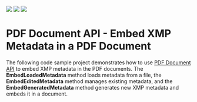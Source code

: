 <!-- default badges list -->
![](https://img.shields.io/endpoint?url=https://codecentral.devexpress.com/api/v1/VersionRange/364604432/23.2.2%2B)
[![](https://img.shields.io/badge/Open_in_DevExpress_Support_Center-FF7200?style=flat-square&logo=DevExpress&logoColor=white)](https://supportcenter.devexpress.com/ticket/details/T995825)
[![](https://img.shields.io/badge/📖_How_to_use_DevExpress_Examples-e9f6fc?style=flat-square)](https://docs.devexpress.com/GeneralInformation/403183)
<!-- default badges end -->
# PDF Document API - Embed XMP Metadata in a PDF Document

The following code sample project demonstrates how to use [PDF Document API](https://www.devexpress.com/products/net/office-file-api/pdf/) to embed XMP metadata in the PDF documents. The **EmbedLoadedMetadata** method loads metadata from a file, the **EmbedEditedMetadata** method manages existing metadata, and the **EmbedGeneratedMetadata** method generates new XMP metadata and embeds it in a document.
